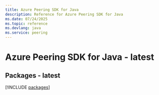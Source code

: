 ```yaml
---
title: Azure Peering SDK for Java
description: Reference for Azure Peering SDK for Java
ms.date: 07/24/2025
ms.topic: reference
ms.devlang: java
ms.service: peering
---
```

# Azure Peering SDK for Java - latest
## Packages - latest
[!INCLUDE [packages](peering-index.md)]